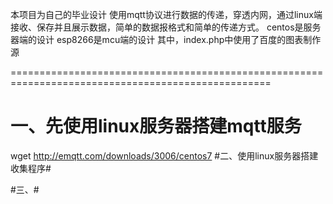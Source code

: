 本项目为自己的毕业设计
使用mqtt协议进行数据的传递，穿透内网，通过linux端接收、保存并且展示数据，简单的数据报格式和简单的传递方式。
centos是服务器端的设计
esp8266是mcu端的设计
其中，index.php中使用了百度的图表制作源



===================================================================================================
# 一、先使用linux服务器搭建mqtt服务 #
wget http://emqtt.com/downloads/3006/centos7
#二、使用linux服务器搭建收集程序#

#三、#

